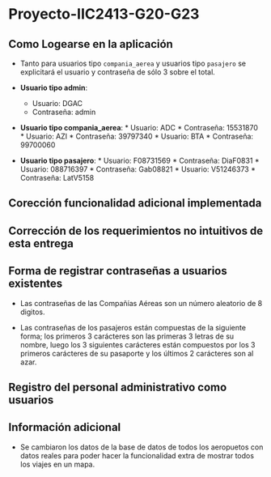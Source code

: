# Proyecto-IIC2413-G20-G23

## Como Logearse en la aplicación
* Tanto para usuarios tipo ```compania_aerea``` y usuarios tipo ```pasajero``` se explicitará el usuario y contraseña de sólo 3 sobre el total.

* **Usuario tipo admin**:
    * Usuario: DGAC
    * Contraseña: admin
* **Usuario tipo compania_aerea**:
       * Usuario: ADC
       * Contraseña: 15531870
       * Usuario: AZI
       * Contraseña: 39797340
       * Usuario: BTA
       * Contraseña: 99700060
* **Usuario tipo pasajero**:
       * Usuario: F08731569
       * Contraseña: DiaF0831
       * Usuario: 088716397
       * Contraseña: Gab08821
       * Usuario: V51246373
       * Contraseña: LatV5158


## Corección funcionalidad adicional implementada

## Corrección de los requerimientos no intuitivos de esta entrega

## Forma de registrar contraseñas a usuarios existentes
* Las contraseñas de las Compañías Aéreas son un número aleatorio de 8 digitos.

* Las contraseñas de los pasajeros están compuestas de la siguiente forma; los primeros 3 carácteres son las primeras 3 letras de su nombre, luego los 3 siguientes carácteres están compuestos por los 3 primeros carácteres de su pasaporte y los últimos 2 carácteres son al azar.

## Registro del personal administrativo como usuarios

## Información adicional
* Se cambiaron los datos de la base de datos de todos los aeropuetos con datos reales para poder hacer la funcionalidad extra de mostrar todos los viajes en un mapa.
